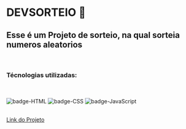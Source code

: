<h1>DEVSORTEIO 🎲</h1>

<h2>Esse é um Projeto de sorteio, na qual sorteia numeros aleatorios</h2>
<br>
<h3>Técnologias utilizadas:</h3>
<br>
<br>
<img src="https://img.shields.io/badge/HTML5-E34F26?style=for-the-badge&logo=html5&logoColor=white" alt="badge-HTML"/>
<img src="https://img.shields.io/badge/CSS3-1572B6?style=for-the-badge&logo=css3&logoColor=white" alt="badge-CSS"/>
<img src="https://img.shields.io/badge/JavaScript-F7DF1E?style=for-the-badge&logo=javascript&logoColor=black" alt="badge-JavaScript"/>
<br>
<br>

<a href="https://lincolnneres.github.io/DevSorteio/" target="_blank" > Link do Projeto</a>
